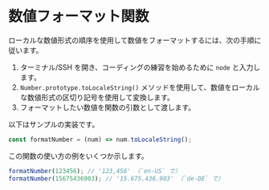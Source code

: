 # 数値フォーマット関数

ローカルな数値形式の順序を使用して数値をフォーマットするには、次の手順に従います。

1. ターミナル/SSH を開き、コーディングの練習を始めるために `node` と入力します。
2. `Number.prototype.toLocaleString()` メソッドを使用して、数値をローカルな数値形式の区切り記号を使用して変換します。
3. フォーマットしたい数値を関数の引数として渡します。

以下はサンプルの実装です。

```js
const formatNumber = (num) => num.toLocaleString();
```

この関数の使い方の例をいくつか示します。

```js
formatNumber(123456); // '123,456' （`en-US` で）
formatNumber(15675436903); // '15.675.436.903' （`de-DE` で）
```
